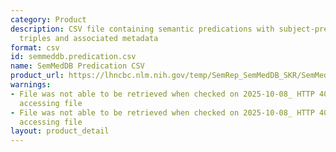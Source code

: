```yaml
---
category: Product
description: CSV file containing semantic predications with subject-predicate-object
  triples and associated metadata
format: csv
id: semmeddb.predication.csv
name: SemMedDB Predication CSV
product_url: https://lhncbc.nlm.nih.gov/temp/SemRep_SemMedDB_SKR/SemMedDB_tables/PREDICATION.csv
warnings:
- File was not able to be retrieved when checked on 2025-10-08_ HTTP 403 error when
  accessing file
- File was not able to be retrieved when checked on 2025-10-08_ HTTP 403 error when
  accessing file
layout: product_detail
---
```

